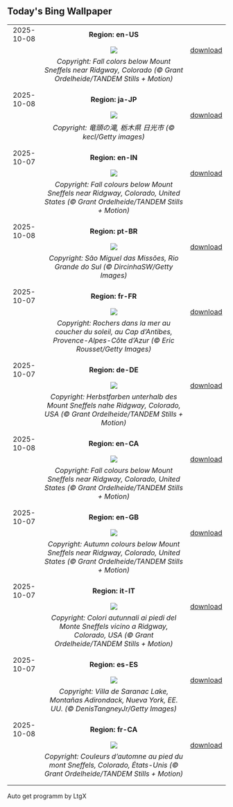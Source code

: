## Today's Bing Wallpaper
|      |      |      |
| :----: | :----: | :----: |
|2025-10-08|**Region: en-US**||
||![](https://www.bing.com/th?id=OHR.RidgwayAspens_EN-US0136548884_UHD.jpg&pid=hp&w=1152&h=648&rs=1&c=4)| [download](https://www.bing.com/th?id=OHR.RidgwayAspens_EN-US0136548884_UHD.jpg)|
||*Copyright: Fall colors below Mount Sneffels near Ridgway, Colorado (© Grant Ordelheide/TANDEM Stills + Motion)*
||
|||
|2025-10-08|**Region: ja-JP**||
||![](https://www.bing.com/th?id=OHR.Ryuzufalls2025_JA-JP6418303608_UHD.jpg&pid=hp&w=1152&h=648&rs=1&c=4)| [download](https://www.bing.com/th?id=OHR.Ryuzufalls2025_JA-JP6418303608_UHD.jpg)|
||*Copyright: 竜頭の滝, 栃木県 日光市 (© kecl/Getty images)*
||
|||
|2025-10-07|**Region: en-IN**||
||![](https://www.bing.com/th?id=OHR.RidgwayAspens_EN-IN9829823825_UHD.jpg&pid=hp&w=1152&h=648&rs=1&c=4)| [download](https://www.bing.com/th?id=OHR.RidgwayAspens_EN-IN9829823825_UHD.jpg)|
||*Copyright: Fall colours below Mount Sneffels near Ridgway, Colorado, United States (© Grant Ordelheide/TANDEM Stills + Motion)*
||
|||
|2025-10-08|**Region: pt-BR**||
||![](https://www.bing.com/th?id=OHR.SaoMiguel_PT-BR6587333283_UHD.jpg&pid=hp&w=1152&h=648&rs=1&c=4)| [download](https://www.bing.com/th?id=OHR.SaoMiguel_PT-BR6587333283_UHD.jpg)|
||*Copyright: São Miguel das Missões, Rio Grande do Sul (© DircinhaSW/Getty Images)*
||
|||
|2025-10-07|**Region: fr-FR**||
||![](https://www.bing.com/th?id=OHR.CapAntibes_FR-FR2066318600_UHD.jpg&pid=hp&w=1152&h=648&rs=1&c=4)| [download](https://www.bing.com/th?id=OHR.CapAntibes_FR-FR2066318600_UHD.jpg)|
||*Copyright: Rochers dans la mer au coucher du soleil, au Cap d’Antibes, Provence-Alpes-Côte d’Azur (© Eric Rousset/Getty Images)*
||
|||
|2025-10-07|**Region: de-DE**||
||![](https://www.bing.com/th?id=OHR.RidgwayAspens_DE-DE7371815159_UHD.jpg&pid=hp&w=1152&h=648&rs=1&c=4)| [download](https://www.bing.com/th?id=OHR.RidgwayAspens_DE-DE7371815159_UHD.jpg)|
||*Copyright: Herbstfarben unterhalb des Mount Sneffels nahe Ridgway, Colorado, USA (© Grant Ordelheide/TANDEM Stills + Motion)*
||
|||
|2025-10-08|**Region: en-CA**||
||![](https://www.bing.com/th?id=OHR.RidgwayAspens_EN-CA7717329977_UHD.jpg&pid=hp&w=1152&h=648&rs=1&c=4)| [download](https://www.bing.com/th?id=OHR.RidgwayAspens_EN-CA7717329977_UHD.jpg)|
||*Copyright: Fall colours below Mount Sneffels near Ridgway, Colorado, United States (© Grant Ordelheide/TANDEM Stills + Motion)*
||
|||
|2025-10-07|**Region: en-GB**||
||![](https://www.bing.com/th?id=OHR.RidgwayAspens_EN-GB4884464302_UHD.jpg&pid=hp&w=1152&h=648&rs=1&c=4)| [download](https://www.bing.com/th?id=OHR.RidgwayAspens_EN-GB4884464302_UHD.jpg)|
||*Copyright: Autumn colours below Mount Sneffels near Ridgway, Colorado, United States (© Grant Ordelheide/TANDEM Stills + Motion)*
||
|||
|2025-10-07|**Region: it-IT**||
||![](https://www.bing.com/th?id=OHR.RidgwayAspens_IT-IT7479755416_UHD.jpg&pid=hp&w=1152&h=648&rs=1&c=4)| [download](https://www.bing.com/th?id=OHR.RidgwayAspens_IT-IT7479755416_UHD.jpg)|
||*Copyright: Colori autunnali ai piedi del Monte Sneffels vicino a Ridgway, Colorado, USA (© Grant Ordelheide/TANDEM Stills + Motion)*
||
|||
|2025-10-07|**Region: es-ES**||
||![](https://www.bing.com/th?id=OHR.SaranacLake_ES-ES0795608317_UHD.jpg&pid=hp&w=1152&h=648&rs=1&c=4)| [download](https://www.bing.com/th?id=OHR.SaranacLake_ES-ES0795608317_UHD.jpg)|
||*Copyright: Villa de Saranac Lake, Montañas Adirondack, Nueva York, EE. UU. (© DenisTangneyJr/Getty Images)*
||
|||
|2025-10-08|**Region: fr-CA**||
||![](https://www.bing.com/th?id=OHR.RidgwayAspens_FR-CA5613578369_UHD.jpg&pid=hp&w=1152&h=648&rs=1&c=4)| [download](https://www.bing.com/th?id=OHR.RidgwayAspens_FR-CA5613578369_UHD.jpg)|
||*Copyright: Couleurs d’automne au pied du mont Sneffels, Colorado, États-Unis (© Grant Ordelheide/TANDEM Stills + Motion)*
||
|||

Auto get programm by LtgX
